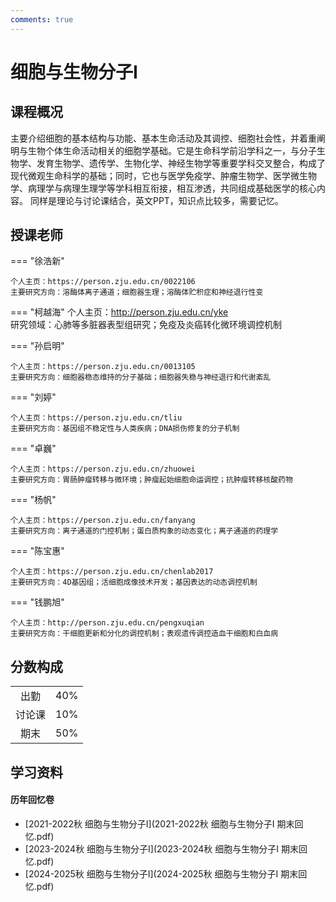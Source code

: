 ```yaml
---
comments: true
---
```


# 细胞与生物分子Ⅰ

## 课程概况

主要介绍细胞的基本结构与功能、基本生命活动及其调控、细胞社会性，并着重阐明与生物个体生命活动相关的细胞学基础。它是生命科学前沿学科之一，与分子生物学、发育生物学、遗传学、生物化学、神经生物学等重要学科交叉整合，构成了现代微观生命科学的基础；同时，它也与医学免疫学、肿瘤生物学、医学微生物学、病理学与病理生理学等学科相互衔接，相互渗透，共同组成基础医学的核心内容。
同样是理论与讨论课结合，英文PPT，知识点比较多，需要记忆。

## 授课老师

=== "徐浩新"

    个人主页：https://person.zju.edu.cn/0022106  
    主要研究方向：溶酶体离子通道；细胞器生理；溶酶体贮积症和神经退行性变

=== "柯越海"
    个人主页：http://person.zju.edu.cn/yke  
    研究领域：心肺等多脏器表型组研究；免疫及炎癌转化微环境调控机制
	
=== "孙启明"
    
    个人主页：https://person.zju.edu.cn/0013105  
    主要研究方向：细胞器稳态维持的分子基础；细胞器失稳与神经退行和代谢紊乱

=== "刘婷"
    
    个人主页：https://person.zju.edu.cn/tliu  
    主要研究方向：基因组不稳定性与人类疾病；DNA损伤修复的分子机制

=== "卓巍"
    
    个人主页：https://person.zju.edu.cn/zhuowei  
    主要研究方向：胃肠肿瘤转移与微环境；肿瘤起始细胞命运调控；抗肿瘤转移核酸药物

=== "杨帆"
    
    个人主页：https://person.zju.edu.cn/fanyang  
    主要研究方向：离子通道的门控机制；蛋白质构象的动态变化；离子通道的药理学

=== "陈宝惠"
    
    个人主页：https://person.zju.edu.cn/chenlab2017  
    主要研究方向：4D基因组；活细胞成像技术开发；基因表达的动态调控机制

=== "钱鹏旭"

    个人主页：http://person.zju.edu.cn/pengxuqian  
    主要研究方向：干细胞更新和分化的调控机制；表观遗传调控造血干细胞和白血病

## 分数构成

|||
| :---: | :---: |
| 出勤 | 40% |
| 讨论课 | 10% |
| 期末 | 50% |

## 学习资料

#### 历年回忆卷

- [2021-2022秋 细胞与生物分子Ⅰ](2021-2022秋 细胞与生物分子Ⅰ 期末回忆.pdf)
- [2023-2024秋 细胞与生物分子Ⅰ](2023-2024秋 细胞与生物分子Ⅰ 期末回忆.pdf)
- [2024-2025秋 细胞与生物分子Ⅰ](2024-2025秋 细胞与生物分子Ⅰ 期末回忆.pdf)